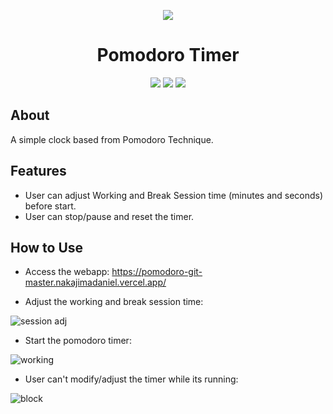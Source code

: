 <p align="center">
<img src="https://user-images.githubusercontent.com/59265044/107153312-98166400-694b-11eb-95ae-a2e1e1c51790.png"></img>
</p>

<h1 align="center">Pomodoro Timer</h1>

<p align="center">
 <img src="https://img.shields.io/github/issues/NakajimaDaniel/pomodoro"></img>
 <img src="https://img.shields.io/github/last-commit/NakajimaDaniel/pomodoro"></img>
 <img src="https://img.shields.io/github/languages/top/NakajimaDaniel/pomodoro"></img>
</p>

## About

A simple clock based from Pomodoro Technique.

## Features
 
 - User can adjust Working and Break Session time (minutes and seconds) before start.
 - User can stop/pause and reset the timer.
 
## How to Use

 - Access the webapp: https://pomodoro-git-master.nakajimadaniel.vercel.app/
 
 - Adjust the working and break session time: 
 
![session adj](https://user-images.githubusercontent.com/59265044/107154097-d877e100-694f-11eb-8590-0b66acb298f2.PNG)

 - Start the pomodoro timer: 
 
 ![working](https://user-images.githubusercontent.com/59265044/107154130-fe9d8100-694f-11eb-9f36-123da98beeb0.PNG)
 
 - User can't modify/adjust the timer while its running:
 
 ![block](https://user-images.githubusercontent.com/59265044/107154301-00b40f80-6951-11eb-8f8f-22c00fbdebbd.PNG)
 
 
 
 
